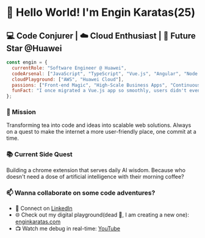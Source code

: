 # 👋 Hello World! I'm Engin Karatas(25)

## 💻 Code Conjurer | ☁️ Cloud Enthusiast | 🌟 Future Star @Huawei

```javascript
const engin = {
  currentRole: "Software Engineer @ Huawei",
  codeArsenal: ["JavaScript", "TypeScript", "Vue.js", "Angular", "Node.js"],
  cloudPlayground: ["AWS", "Huawei Cloud"],
  passions: ["Front-end Magic", "High-Scale Business Apps", "Continuous Learning"],
  funFact: "I once migrated a Vue.js app so smoothly, users didn't even notice! 🥷"
};
```

### 🚀 Mission
Transforming tea into code and ideas into scalable web solutions. Always on a quest to make the internet a more user-friendly place, one commit at a time.

### 📚 Current Side Quest
Building a chrome extension that serves daily AI wisdom. Because who doesn't need a dose of artificial intelligence with their morning coffee?

### 📫 Wanna collaborate on some code adventures?
- 💼 Connect on [LinkedIn](https://www.linkedin.com/in/enginkaratas/)
- 🌐 Check out my digital playground(dead 🥹, I am creating a new one): [enginkaratas.com](https://enginkaratas.com)
- 📺 Watch me debug in real-time: [YouTube](https://www.youtube.com/@engin_karatas)
